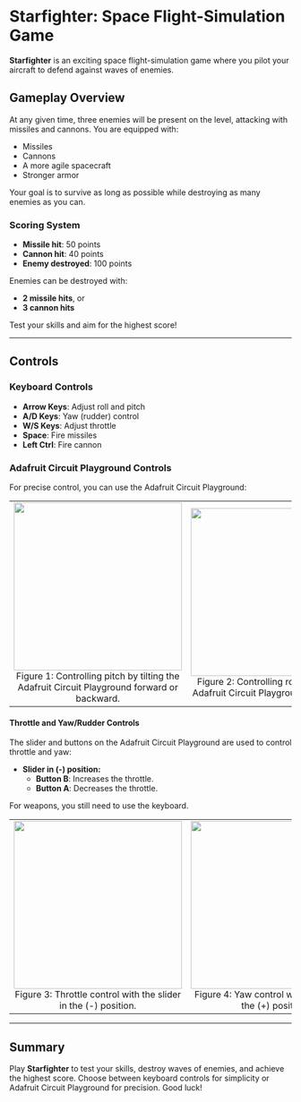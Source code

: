 # Starfighter: Space Flight-Simulation Game

**Starfighter** is an exciting space flight-simulation game where you pilot your aircraft to defend against waves of enemies. 

## Gameplay Overview
At any given time, three enemies will be present on the level, attacking with missiles and cannons. You are equipped with:
- Missiles
- Cannons
- A more agile spacecraft
- Stronger armor

Your goal is to survive as long as possible while destroying as many enemies as you can.

### Scoring System
- **Missile hit**: 50 points  
- **Cannon hit**: 40 points  
- **Enemy destroyed**: 100 points  

Enemies can be destroyed with:
- **2 missile hits**, or  
- **3 cannon hits**  

Test your skills and aim for the highest score!

---

## Controls

### Keyboard Controls
- **Arrow Keys**: Adjust roll and pitch  
- **A/D Keys**: Yaw (rudder) control  
- **W/S Keys**: Adjust throttle  
- **Space**: Fire missiles  
- **Left Ctrl**: Fire cannon  

### Adafruit Circuit Playground Controls
For precise control, you can use the Adafruit Circuit Playground:

<div align="center">

<table>
<tr>
<td align="center">
<img src="https://github.com/user-attachments/assets/3e2acf3e-7ec1-42dd-ac47-97b876746d3e" width="300">
<br>
Figure 1: Controlling pitch by tilting the Adafruit Circuit Playground forward or backward.
</td>
<td align="center">
<img src="https://github.com/user-attachments/assets/10ce97eb-27b1-4923-b2a4-57c792c0a2e9" width="300">
<br>
Figure 2: Controlling roll by tilting the Adafruit Circuit Playground left or right.
</td>
</tr>
</table>

</div>

#### Throttle and Yaw/Rudder Controls
The slider and buttons on the Adafruit Circuit Playground are used to control throttle and yaw:

- **Slider in (-) position:**
  - **Button B**: Increases the throttle.
  - **Button A**: Decreases the throttle.
 
For weapons, you still need to use the keyboard.

<div align="center">

<table>
<tr>
<td align="center">
<img src="https://github.com/user-attachments/assets/5c9daca9-ec98-4256-aec8-2641afcab9ed" width="300">
<br>
Figure 3: Throttle control with the slider in the (-) position.
</td>
<td align="center">
<img src="https://github.com/user-attachments/assets/e6f64769-b98e-4dd4-8606-295f8ca32e76" width="300">
<br>
Figure 4: Yaw control with the slider in the (+) position.
</td>
</tr>
</table>

</div>

---

## Summary
Play **Starfighter** to test your skills, destroy waves of enemies, and achieve the highest score. Choose between keyboard controls for simplicity or Adafruit Circuit Playground for precision. Good luck!
